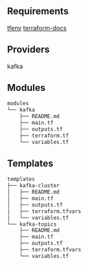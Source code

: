 ## Requirements

[tfenv](https://github.com/tfutils/tfenv/tree/master)
[terraform-docs](https://github.com/terraform-docs/terraform-docs)

## Providers

kafka

## Modules

```bash
modules
└── kafka
    ├── README.md
    ├── main.tf
    ├── outputs.tf
    ├── terraform.tf
    └── variables.tf
```
## Templates

```bash
templates
├── kafka-cluster
│   ├── README.md
│   ├── main.tf
│   ├── outputs.tf
│   ├── terraform.tfvars
│   └── variables.tf
└── kafka-topics
    ├── README.md
    ├── main.tf
    ├── outputs.tf
    ├── terraform.tfvars
    └── variables.tf
```
